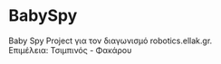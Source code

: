 # BabySpy
Baby Spy Project για τον διαγωνισμό robotics.ellak.gr.    
Επιμέλεια: Τσιμπινός - Φακάρου
